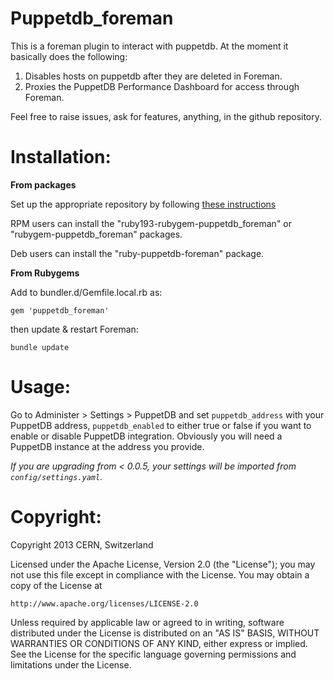 # Puppetdb\_foreman

This is a foreman plugin to interact with puppetdb.
At the moment it basically does the following:

  1. Disables hosts on puppetdb after they are deleted in Foreman.
  2. Proxies the PuppetDB Performance Dashboard for access through Foreman.

Feel free to raise issues, ask for features, anything, in the github repository.

# Installation:

**From packages**

Set up the appropriate repository by following [these instructions](http://theforeman.org/manuals/1.5/index.html#3.3InstallFromPackages)

RPM users can install the "ruby193-rubygem-puppetdb_foreman" or "rubygem-puppetdb_foreman" packages.

Deb users can install the "ruby-puppetdb-foreman" package.

**From Rubygems**

Add to bundler.d/Gemfile.local.rb as:

    gem 'puppetdb_foreman'

then update & restart Foreman:

    bundle update


# Usage:

Go to Administer > Settings > PuppetDB and set `puppetdb_address` with your PuppetDB address, `puppetdb_enabled` to either true or false if you want to enable or disable PuppetDB integration. Obviously you will need a PuppetDB instance at the address you provide.

*If you are upgrading from < 0.0.5, your settings will be imported from `config/settings.yaml`.*

# Copyright:
Copyright 2013 CERN, Switzerland

Licensed under the Apache License, Version 2.0 (the "License");
you may not use this file except in compliance with the License.
You may obtain a copy of the License at

    http://www.apache.org/licenses/LICENSE-2.0

Unless required by applicable law or agreed to in writing, software
distributed under the License is distributed on an "AS IS" BASIS,
WITHOUT WARRANTIES OR CONDITIONS OF ANY KIND, either express or implied.
See the License for the specific language governing permissions and
limitations under the License.


